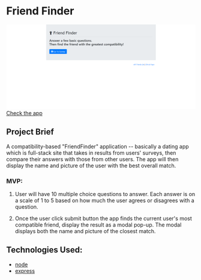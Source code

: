 # Friend Finder
![alt text](app/public/assets/images/coverphoto.png)
[Check the app](https://shahs-friend-finder-app.herokuapp.com/)

## Project Brief

A compatibility-based "FriendFinder" application -- basically a dating app which is full-stack site that takes in results from users' surveys, then compare their answers with those from other users. The app will then display the name and picture of the user with the best overall match. 

### MVP:

1. User will have 10 multiple choice questions to answer. Each answer is on a scale of 1 to 5 based on how much the user agrees or disagrees with a question.

2. Once the user click submit button the app finds the current user's most compatible friend, display the result as a modal pop-up. The modal displays both the name and picture of the closest match.

## Technologies Used: 
  
  * [node](https://nodejs.org/en/)
  * [express](https://www.npmjs.com/package/express)

